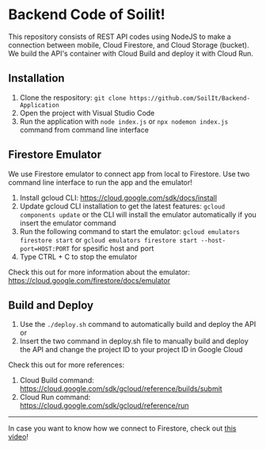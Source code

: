 # Backend Code of Soilit!
This repository consists of REST API codes using NodeJS to make a connection between mobile, Cloud Firestore, and Cloud Storage (bucket). We build the API's container with Cloud Build and deploy it with Cloud Run. 

## Installation
1. Clone the respository: `git clone https://github.com/SoilIt/Backend-Application`
2. Open the project with Visual Studio Code
3. Run the application with `node index.js` or `npx nodemon index.js` command from command line interface

## Firestore Emulator
We use Firestore emulator to connect app from local to Firestore. Use two command line interface to run the app and the emulator!

1. Install gcloud CLI: https://cloud.google.com/sdk/docs/install
2. Update gcloud CLI installation to get the latest features: `gcloud components update` or the CLI will install the emulator automatically if you insert the emulator command
3. Run the following command to start the emulator: `gcloud emulators firestore start` or `gcloud emulators firestore start --host-port=HOST:PORT` for spesific host and port
4. Type CTRL + C to stop the emulator

Check this out for more information about the emulator: https://cloud.google.com/firestore/docs/emulator

## Build and Deploy
1. Use the `./deploy.sh` command to automatically build and deploy the API or
2. Insert the two command in deploy.sh file to manually build and deploy the API and change the project ID to your project ID in Google Cloud
   
Check this out for more references:
1. Cloud Build command: https://cloud.google.com/sdk/gcloud/reference/builds/submit
2. Cloud Run command: https://cloud.google.com/sdk/gcloud/reference/run
----------------------------------------
In case you want to know how we connect to Firestore, check out [this video](https://www.youtube.com/watch?v=M53VqNtioxE)!

